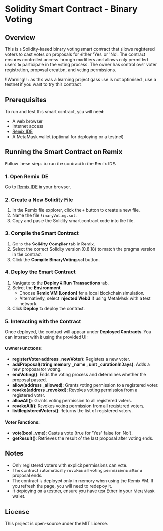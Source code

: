 # Solidity Smart Contract - Binary Voting

## Overview
This is a Solidity-based binary voting smart contract that allows registered voters to cast votes on proposals for either 'Yes' or 'No'. The contract ensures controlled access through modifiers and allows only permitted users to participate in the voting process. The owner has control over voter registration, proposal creation, and voting permissions.

!!Warning!! : as this was a learning project gass use is not optimised , use a testnet if you want to try this contract.
## Prerequisites
To run and test this smart contract, you will need:
- A web browser
- Internet access
- [Remix IDE](https://remix.ethereum.org/)
- A MetaMask wallet (optional for deploying on a testnet)

## Running the Smart Contract on Remix
Follow these steps to run the contract in the Remix IDE:

### 1. Open Remix IDE
Go to [Remix IDE](https://remix.ethereum.org/) in your browser.

### 2. Create a New Solidity File
1. In the Remix file explorer, click the `+` button to create a new file.
2. Name the file `BinaryVoting.sol`.
3. Copy and paste the Solidity smart contract code into the file.

### 3. Compile the Smart Contract
1. Go to the **Solidity Compiler** tab in Remix.
2. Select the correct Solidity version (0.8.18) to match the pragma version in the contract.
3. Click the **Compile BinaryVoting.sol** button.

### 4. Deploy the Smart Contract
1. Navigate to the **Deploy & Run Transactions** tab.
2. Select the **Environment**:
   - Choose **Remix VM (London)** for a local blockchain simulation.
   - Alternatively, select **Injected Web3** if using MetaMask with a test network.
3. Click **Deploy** to deploy the contract.

### 5. Interacting with the Contract
Once deployed, the contract will appear under **Deployed Contracts**. You can interact with it using the provided UI:

#### Owner Functions:
- **registerVoter(address _newVoter)**: Registers a new voter.
- **addProposal(string memory _name , uint _durationInDays)**: Adds a new proposal for voting.
- **endVoting()**: Ends the voting process and determines whether the proposal passed.
- **allow(address _allowed)**: Grants voting permission to a registered voter.
- **revoke(address _revoked)**: Revokes voting permission from a registered voter.
- **allowAll()**: Grants voting permission to all registered voters.
- **revokeAll()**: Revokes voting permission from all registered voters.
- **listRegisteredVoters()**: Returns the list of registered voters.

#### Voter Functions:
- **vote(bool _vote)**: Casts a vote (true for 'Yes', false for 'No').
- **getResult()**: Retrieves the result of the last proposal after voting ends.

## Notes
- Only registered voters with explicit permissions can vote.
- The contract automatically revokes all voting permissions after a proposal ends.
- The contract is deployed only in memory when using the Remix VM. If you refresh the page, you will need to redeploy it.
- If deploying on a testnet, ensure you have test Ether in your MetaMask wallet.

## License
This project is open-source under the MIT License.

